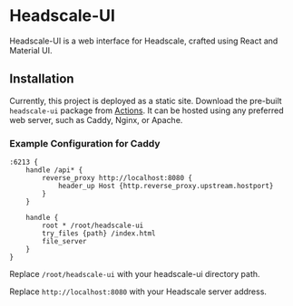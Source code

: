 # Headscale-UI

Headscale-UI is a web interface for Headscale, crafted using React and Material UI.

## Installation

Currently, this project is deployed as a static site. Download the pre-built `headscale-ui` package from [Actions](https://github.com/Arispex/headscale-ui/actions). It can be hosted using any preferred web server, such as Caddy, Nginx, or Apache.

### Example Configuration for Caddy

```
:6213 {
    handle /api* {
        reverse_proxy http://localhost:8080 {
            header_up Host {http.reverse_proxy.upstream.hostport}
        }
    }

    handle {
        root * /root/headscale-ui
        try_files {path} /index.html
        file_server
    }
}
```

Replace `/root/headscale-ui` with your headscale-ui directory path.

Replace `http://localhost:8080` with your Headscale server address.